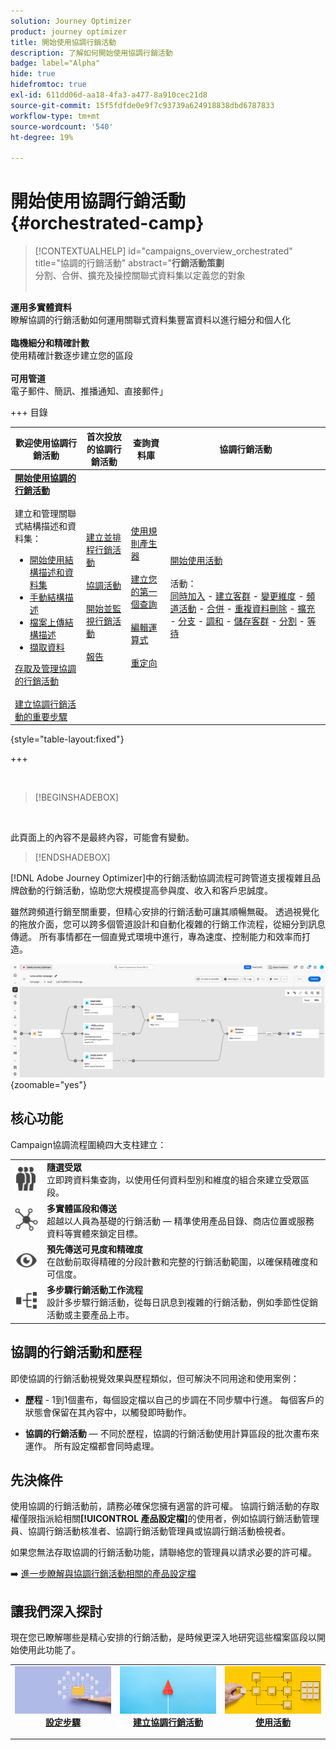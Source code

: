 ```yaml
---
solution: Journey Optimizer
product: journey optimizer
title: 開始使用協調行銷活動
description: 了解如何開始使用協調行銷活動
badge: label="Alpha"
hide: true
hidefromtoc: true
exl-id: 611dd06d-aa18-4fa3-a477-8a910cec21d8
source-git-commit: 15f5fdfde0e9f7c93739a624918838dbd6787833
workflow-type: tm+mt
source-wordcount: '540'
ht-degree: 19%

---
```


# 開始使用協調行銷活動 {#orchestrated-camp}

>[!CONTEXTUALHELP]
>id="campaigns_overview_orchestrated"
>title="協調的行銷活動"
>abstract="**行銷活動策劃**<br/>&#x200B;分割、合併、擴充及操控關聯式資料集以定義您的對象<br/><br/>

**運用多實體資料**<br/>&#x200B;瞭解協調的行銷活動如何運用關聯式資料集豐富資料以進行細分和個人化&#x200B;<br/><br/>**臨機細分和精確計數**<br/>&#x200B;使用精確計數逐步建立您的區段&#x200B;<br/><br/>**可用管道**<br/>&#x200B;電子郵件、簡訊、推播通知、直接郵件」

+++ 目錄

| 歡迎使用協調行銷活動 | 首次投放的協調行銷活動 | 查詢資料庫 | 協調行銷活動 |
|---|---|---|---|
| <b>[開始使用協調的行銷活動](gs-orchestrated-campaigns.md)</b><br/><br/>建立和管理關聯式結構描述和資料集：</br> <ul><li>[開始使用結構描述和資料集](gs-schemas.md)</li><li>[手動結構描述](manual-schema.md)</li><li>[檔案上傳結構描述](file-upload-schema.md)</li><li>[擷取資料](ingest-data.md)</li></ul>[存取及管理協調的行銷活動](access-manage-orchestrated-campaigns.md)<br/><br/>[建立協調行銷活動的重要步驟](gs-campaign-creation.md) | [建立並排程行銷活動](create-orchestrated-campaign.md)<br/><br/>[協調活動](orchestrate-activities.md)<br/><br/>[開始並監視行銷活動](start-monitor-campaigns.md)<br/><br/>[報告](reporting-campaigns.md) | [使用規則產生器](orchestrated-rule-builder.md)<br/><br/>[建立您的第一個查詢](build-query.md)<br/><br/>[編輯運算式](edit-expressions.md)<br/><br/>[重定向](retarget.md) | [開始使用活動](activities/about-activities.md)<br/><br/>活動：<br/>[同時加入](activities/and-join.md) - [建立客群](activities/build-audience.md) - [變更維度](activities/change-dimension.md) - [頻道活動](activities/channels.md) - [合併](activities/combine.md) - [重複資料刪除](activities/deduplication.md) - [擴充](activities/enrichment.md) - [分支](activities/fork.md) - [調和](activities/reconciliation.md) - [儲存客群](activities/save-audience.md) - [分割](activities/split.md) - [等待](activities/wait.md) |

{style="table-layout:fixed"}

+++

<br/>

>[!BEGINSHADEBOX]

</br>

此頁面上的內容不是最終內容，可能會有變動。

>[!ENDSHADEBOX]

[!DNL Adobe Journey Optimizer]中的行銷活動協調流程可跨管道支援複雜且品牌啟動的行銷活動，協助您大規模提高參與度、收入和客戶忠誠度。

雖然跨頻道行銷至關重要，但精心安排的行銷活動可讓其順暢無礙。 透過視覺化的拖放介面，您可以跨多個管道設計和自動化複雜的行銷工作流程，從細分到訊息傳遞。 所有事情都在一個直覺式環境中進行，專為速度、控制能力和效率而打造。

![](assets/canvas-example-diagram.png){zoomable="yes"}

## 核心功能

Campaign協調流程圍繞四大支柱建立：

<table style="table-layout:auto">
<tr style="border: 0;">
<td><img alt="隨選受眾" src="assets/do-not-localize/icon-audience.svg" width="50px"></a></td><td><b>隨選受眾</b><br/>立即跨資料集查詢，以使用任何資料型別和維度的組合來建立受眾區段。</td></tr>
<tr style="border: 0;">
<td><img alt="多實體細分和傳送" src="assets/do-not-localize/icon-entity.svg" width="50px"></a></td><td><b>多實體區段和傳送</b><br/>超越以人員為基礎的行銷活動 — 精準使用產品目錄、商店位置或服務資料等實體來鎖定目標。</td></tr>
<tr style="border: 0;">
<td><img alt="預先傳送的可見度和精確度" src="assets/do-not-localize/icon-visibility.svg" width="50px"></a></td><td><b>預先傳送可見度和精確度</b><br/>在啟動前取得精確的分段計數和完整的行銷活動範圍，以確保精確度和可信度。</td></tr>
<tr style="border: 0;">
<td><img alt="多步驟行銷活動工作流程" src="assets/do-not-localize/icon-multistep.svg" width="50px"></a></td><td><b>多步驟行銷活動工作流程</b><br/>設計多步驟行銷活動，從每日訊息到複雜的行銷活動，例如季節性促銷活動或主要產品上市。</td></tr>
</table>

## 協調的行銷活動和歷程

即使協調的行銷活動視覺效果與歷程類似，但可解決不同用途和使用案例：

* **歷程** - 1到1個畫布，每個設定檔以自己的步調在不同步驟中行進。 每個客戶的狀態會保留在其內容中，以觸發即時動作。

* **協調的行銷活動** — 不同於歷程，協調的行銷活動使用計算區段的批次畫布來運作。 所有設定檔都會同時處理。

## 先決條件

使用協調的行銷活動前，請務必確保您擁有適當的許可權。 協調行銷活動的存取權僅限指派給相關&#x200B;**[!UICONTROL 產品設定檔]**&#x200B;的使用者，例如協調行銷活動管理員、協調行銷活動核准者、協調行銷活動管理員或協調行銷活動檢視者。

如果您無法存取協調的行銷活動功能，請聯絡您的管理員以請求必要的許可權。

➡️ [進一步瞭解與協調行銷活動相關的產品設定檔](../administration/ootb-product-profiles.md)

## 讓我們深入探討

現在您已瞭解哪些是精心安排的行銷活動，是時候更深入地研究這些檔案區段以開始使用此功能了。

<table><tr style="border: 0; text-align: center;">
<td>
<a href="gs-campaign-creation.md">
<img alt="存取並管理工作流程" src="assets/do-not-localize/workflow-access.jpeg">
</a>
<div>
<a href="gs-campaign-creation.md"><strong>設定步驟</strong></a>
</div>
<p>
</td>
<td>
<a href="create-orchestrated-campaign.md">
<img alt="銷售機會" src="assets/do-not-localize/workflow-create.jpeg">
</a>
<div><a href="create-orchestrated-campaign.md"><strong>建立協調行銷活動</strong>
</div>
<p>
</td>
<td>
<a href="activities/about-activities.md">
<img alt="不頻繁" src="assets/do-not-localize/workflow-activities.jpeg">
</a>
<div>
<a href="activities/about-activities.md"><strong>使用活動</strong></a>
</div>
<p></td>
</tr></table>
